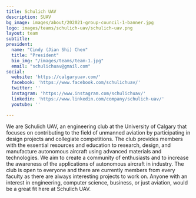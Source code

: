 ```yaml
---
title: Schulich UAV
description: SUAV
bg_image: images/about/202021-group-council-1-banner.jpg
logo: images/teams/schulich-uav/schulich-uav.png
layout: team
subtitle: 
president:
  name: "Cindy (Jian Shi) Chen"
  title: "President"
  bio_img: "/images/teams/team-1.jpg"
  email: "schulichuav@gmail.com" 
social:
  website: 'https://calgaryuav.com/'
  facebook: 'https://www.facebook.com/schulichuav/'
  twitter: ''
  instagram: 'https://www.instagram.com/schulichuav/'
  linkedin: 'https://www.linkedin.com/company/schulich-uav/'
  youtube: ''

---
```

We are Schulich UAV, an engineering club at the University of Calgary that focuses on contributing to the field of unmanned aviation by participating in design projects and collegiate competitions. The club provides members with the essential resources and education to research, design, and manufacture autonomous aircraft using advanced materials and technologies. We aim to create a community of enthusiasts and to increase the awareness of the applications of autonomous aircraft in industry. The club is open to everyone and there are currently members from every faculty as there are always interesting projects to work on. Anyone with an interest in engineering, computer science, business, or just aviation, would be a great fit here at Schulich UAV.